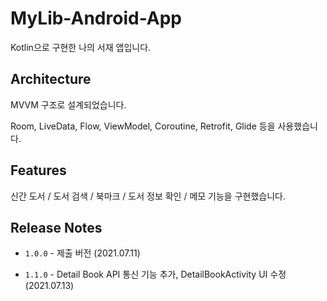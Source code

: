 # MyLib-Android-App

Kotlin으로 구현한 나의 서재 앱입니다.

## Architecture

MVVM 구조로 설계되었습니다. 

Room, LiveData, Flow, ViewModel, Coroutine, Retrofit, Glide 등을 사용했습니다.

## Features

신간 도서 / 도서 검색 / 북마크 / 도서 정보 확인 / 메모 기능을 구현했습니다.

## Release Notes

- `1.0.0` - 제출 버전 (2021.07.11)

- `1.1.0` - Detail Book API 통신 기능 추가, DetailBookActivity UI 수정 (2021.07.13)
